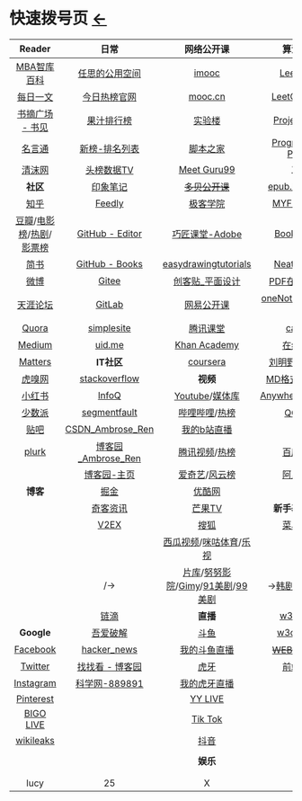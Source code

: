 # 快速拨号页  [←](https://ambroseren.github.io/test/indexes.html)

| Reader | 日常 | 网络公开课 | 算法社区 |
|:---:|:---:|:---:|:---:|
| [MBA智库百科](https://wiki.mbalib.com/wiki/首页) | [任思的公用空间](http://rensi.ys168.com/) | [imooc](https://www.imooc.com/course/list) | [LeetCode](https://leetcode.com/problemset/all/) |
| [每日一文](https://meiriyiwen.com/random) | [今日热榜官网](https://tophub.today/) | [mooc.cn](https://www.cmooc.com/course) | [LeetCode-cn](https://leetcode-cn.com/problemset/all/) |
| [书摘广场 - 书见](https://memo.bookfere.com/community/posts/all) | [果汁排行榜](http://guozhivip.com/rank/) | [实验楼](https://www.lanqiao.cn/courses/) | [Project Euler](https://projecteuler.net/archives) |
| [名言通](https://www.mingyantong.com/) | [新榜-排名列表](https://www.newrank.cn/public/info/list.html) | [脚本之家](https://www.jb51.net/list/index_1.htm) | [Programming Praxis](https://programmingpraxis.com/) |
| [清沫网](https://www.qingmo.net/) | [头榜数据TV](http://www.toubang.tv/anchor/mutile.html) | [Meet Guru99](https://www.guru99.com/) | __工具__ |
| __社区__ | [印象笔记](https://app.yinxiang.com/Home.action) | ~~[多贝公开课](http://www.duobei.com/)~~ | [epub.liumingye](https://epub.liumingye.cn/) |
| [知乎](https://www.zhihu.com/people/RS101202303/following) | [Feedly](https://feedly.com/) | [极客学院](https://www.jikexueyuan.com/) | [MYFREEMP3](http://tool.liumingye.cn/music/?page=audioPage&type=migu&name=The%20Ludlows) |
| [豆瓣](https://www.douban.com/people/AmbroseRen/)/[电影榜](https://movie.douban.com/)/[热剧](https://movie.douban.com/tv/#!type=tv&tag=%E7%83%AD%E9%97%A8&sort=recommend&page_limit=20&page_start=0)/[影票榜](https://www.endata.com.cn/BoxOffice/) | [GitHub - Editor](https://github.com/AmbroseRen/test/blob/master/Library/BookListsOne.md) | [巧匠课堂-Adobe](https://www.2qj.com/) | [BookReader](https://ztftrue.github.io/BookReader/) |
| [简书](https://www.jianshu.com/subscriptions#/timeline) | [GitHub - Books](https://github.com/AmbroseRen/Picture/tree/master/book/Society) | [easydrawingtutorials](https://www.easydrawingtutorials.com/index.php/disney/81-draw-mickey-mouse) | [Neat Reader](https://www.neat-reader.cn/webapp#/) |
| [微博](https://weibo.com/3626507391/follow) | [Gitee](https://gitee.com/) | [创客贴_平面设计](https://www.chuangkit.com/designtools/designindex) | [PDF在线阅读器](https://web.jisupdf.com/) |
| [天涯论坛](https://bbs.tianya.cn/) | [GitLab](https://gitlab.com/ambroserencn) | [网易公开课](https://open.163.com/khan/) | [oneNote笔记本-微软](https://www.onenote.com/notebooks?auth=1&nf=1&fromAR=1) |
| [Quora](https://www.quora.com/) | [simplesite](http://ambroseren.simplesite.com/) | [腾讯课堂](https://ke.qq.com/) | [catbox](https://catbox.moe/user/login.php) |
| [Medium](https://medium.com/) | [uid.me](http://uid.me/ren_si1#) | [Khan Academy](https://www.khanacademy.org/) | [在线翻译](https://fanyi.youdao.com/) |
| [Matters](https://matters.news/) | __IT社区__ | [coursera](https://www.coursera.org/browse/computer-science) | [刘明野的工具箱](https://tool.liumingye.cn/) |
| [虎嗅网](https://www.huxiu.com/) | [stackoverflow](https://stackoverflow.com/) | __视频__ | [MD格式在线排版](https://md.phodal.com/) |
| [小红书](https://www.xiaohongshu.com/explore) | [InfoQ](https://www.infoq.cn/) | [Youtube](https://www.youtube.com/)/[媒体库](https://www.youtube.com/feed/library) | [AnywhereAnything](http://lackar.com/aa/) |
| [少数派](https://sspai.com/) | [segmentfault](https://segmentfault.com/u/ambroseren/users/following) | [哔哩哔哩](https://space.bilibili.com/352834482/fans/follow)/[热榜](https://www.bilibili.com/v/popular/rank/all) | [QQ邮箱](https://mail.qq.com/) |
| [贴吧](https://tieba.baidu.com/index.html) | [CSDN_Ambrose_Ren](https://blog.csdn.net/Ambrose_Ren) | [我的b站直播](https://live.bilibili.com/22653502) | []() |
| [plurk](https://www.plurk.com/AmbroseRenCN) | [博客园_Ambrose_Ren](https://www.cnblogs.com/rensi/) | [腾讯视频](https://v.qq.com/biu/u/playlist)/[热榜](https://v.qq.com/biu/ranks/?t=hotsearch) | [百度网盘](https://pan.baidu.com/disk/home) |
| []() | [博客园-主页](https://home.cnblogs.com/u/rensi/) | [爱奇艺](https://www.iqiyi.com/u/fav)/[风云榜](https://www.iqiyi.com/ranks1/home) | [阿里云盘](https://www.aliyundrive.com/drive/) |
| __博客__ | [掘金](https://juejin.cn/) | [优酷网](https://user.youku.com/page/usc/fav?theme=) | []() |
| []() | [奇客资讯](https://www.solidot.org/) | [芒果TV](https://i.mgtv.com/my/looklist) | __新手基础自学__ |
| []() | [V2EX](https://www.v2ex.com/?tab=tech) | [搜狐](https://my.tv.sohu.com/i/bookmark) | [菜鸟教程](https://www.runoob.com/) |
| []() | []() | [西瓜视频](https://www.ixigua.com/my/favorite)/[咪咕体育](https://www.miguvideo.com/mgs/website/prd/personalCenter.html#/collect)/[乐视](http://i.le.com/playrecord#favorite) | []() |
| []() | []()/[]()→ | [片库](https://www.mypianku.net/)/[努努影院](https://www.nunuyy.cc/)/[Gimy](https://gimy.app/)/[91美剧](https://91mjw.com/)/[99美剧](https://www.99meiju.org/) | →[韩剧网](https://www.tvn.cc/)/[蛋蛋赞](https://www.dandanzan.cc/) |
| []() | [链滴](https://ld246.com/) | __直播__ | [w3school](https://www.w3school.com.cn/) |
| __Google__ | [吾爱破解](https://www.52pojie.cn/) | [斗鱼](https://www.douyu.com/directory/myFollow) | [w3cschool](https://www.w3cschool.cn/) |
| [Facebook](https://www.facebook.com/) | [hacker_news](https://news.ycombinator.com/) | [我的斗鱼直播](https://www.douyu.com/10150268) | ~~[WEB前端手册](#)~~ |
| [Twitter](https://twitter.com/home) | [找找看 - 博客园](https://zzk.cnblogs.com/s/blogpost) | [虎牙](https://www.huya.com/myfollow) | [前端速查](http://f2er.club/) |
| [Instagram](https://www.instagram.com/ambroserencn/) | [科学网-889891](http://blog.sciencenet.cn/home.php?mod=spacecp&ac=friend&op=find) | [我的虎牙直播](https://www.huya.com/25541428) | []() |
| [Pinterest](https://www.pinterest.com/) | []() | [YY LIVE](https://www.yy.com/i/index/live) | []() |
| [BIGO LIVE](https://www.bigo.tv/cn/show) | []() | [Tik Tok](https://www.tiktok.com/) | []() |
| [wikileaks](https://wikileaks.org/What-is-WikiLeaks.html) | []() | [抖音](https://www.douyin.com/recommend) | []() |
| []() | []() | []() | []() |
| []() | []() | __娱乐__ | []() |
| []() | []() | []() | []() |
| []() | []() | []() | []() |
| lucy | 25 | X | X |
